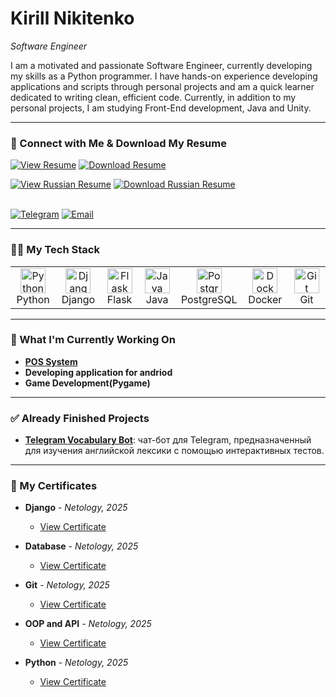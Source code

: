 # Kirill Nikitenko
*Software Engineer*

I am a motivated and passionate Software Engineer, currently developing my skills as a Python programmer. I have hands-on experience developing applications and scripts through personal projects and am a quick learner dedicated to writing clean, efficient code. Currently, in addition to my personal projects, I am studying Front-End development, Java and Unity.

---

### 🤝 Connect with Me & Download My Resume


<a href="https://github.com/Kirill-dev01/resume-certificates/blob/master/Nikitenko-Kirill-Resume.pdf" target="_blank"><img src="https://img.shields.io/badge/View_Resume-0077B5?style=for-the-badge&logo=github&logoColor=white" alt="View Resume"/></a>
<a href="https://github.com/Kirill-dev01/resume-certificates/raw/master/Nikitenko-Kirill-Resume.pdf" target="_blank"><img src="https://img.shields.io/badge/Download_Resume-33A6B5?style=for-the-badge&logo=googledocs&logoColor=white" alt="Download Resume"/></a>
<br>

<a href="https://github.com/Kirill-dev01/resume-certificates/blob/master/Никитенко-Кирилл-резюме.pdff" target="_blank"><img src="https://img.shields.io/badge/Посмотреть_Резюме-0077B5?style=for-the-badge&logo=github&logoColor=white" alt="View Russian Resume"/></a>
<a href="https://github.com/Kirill-dev01/resume-certificates/raw/master/Никитенко-Кирилл-резюме.pdf" target="_blank"><img src="https://img.shields.io/badge/Скачать_Резюме-33A6B5?style=for-the-badge&logo=googledocs&logoColor=white" alt="Download Russian Resume"/></a>
<br>
<br>

<a href="https://t.me/@KirillNikitenko89" target="_blank"><img src="https://img.shields.io/badge/Telegram-26A5E4?style=for-the-badge&logo=telegram&logoColor=white" alt="Telegram"/></a>
<a href="mailto:kirill_n89@mail.ru"><img src="https://img.shields.io/badge/Email_Me-D14836?style=for-the-badge&logo=gmail&logoColor=white" alt="Email"/></a>


---

### 👨‍💻 My Tech Stack
<table>
  <tr>
    <td align="center" width="96">
      <a href="#"><img src="https://cdn.jsdelivr.net/gh/devicons/devicon/icons/python/python-original.svg" width="40" height="40" alt="Python" /></a><br>Python
    </td>
    <td align="center" width="96">
      <a href="#"><img src="https://cdn.jsdelivr.net/gh/devicons/devicon/icons/django/django-plain.svg" width="40" height="40" alt="Django" /></a><br>Django
    </td>
    <td align="center" width="96">
      <a href="#"><img src="https://cdn.jsdelivr.net/gh/devicons/devicon/icons/flask/flask-original.svg" width="40" height="40" alt="Flask" /></a><br>Flask
    </td>
    <td align="center" width="96">
      <a href="#"><img src="https://cdn.jsdelivr.net/gh/devicons/devicon/icons/java/java-original.svg" width="40" height="40" alt="Java" /></a><br>Java
    </td>
    <td align="center" width="96">
      <a href="#"><img src="https://cdn.jsdelivr.net/gh/devicons/devicon/icons/postgresql/postgresql-original.svg" width="40" height="40" alt="PostgreSQL" /></a><br>PostgreSQL
    </td>
    <td align="center" width="96">
      <a href="#"><img src="https://cdn.jsdelivr.net/gh/devicons/devicon/icons/docker/docker-original.svg" width="40" height="40" alt="Docker" /></a><br>Docker
    </td>
     <td align="center" width="96">
      <a href="#"><img src="https://cdn.jsdelivr.net/gh/devicons/devicon/icons/git/git-original.svg" width="40" height="40" alt="Git" /></a><br>Git
    </td>
  </tr>
</table>

---

### 🚀 What I'm Currently Working On

* **[POS System](https://github.com/Kirill-dev01/Cafe-POS)**
* **Developing application for andriod**
* **Game Development(Pygame)**

---

### ✅ Already Finished Projects
* **[Telegram Vocabulary Bot](https://github.com/Kirill-dev01/telbot)**: чат-бот для Telegram, предназначенный для изучения английской лексики с помощью интерактивных тестов.

---

### 📜 My Certificates

* **Django** - *Netology, 2025*
    * [View Certificate](https://github.com/Kirill-dev01/resume-certificates/blob/master/Django.pdf)

* **Database** - *Netology, 2025*
    * [View Certificate](https://github.com/Kirill-dev01/resume-certificates/blob/master/Database.pdf)

* **Git** - *Netology, 2025*
    * [View Certificate](https://github.com/Kirill-dev01/resume-certificates/blob/master/Git.pdf)

* **OOP and API** - *Netology, 2025*
    * [View Certificate](https://github.com/Kirill-dev01/resume-certificates/blob/master/OOP-API.pdf)

* **Python** - *Netology, 2025*
    * [View Certificate](https://github.com/Kirill-dev01/resume-certificates/blob/master/Python.pdf)
